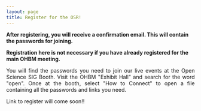 ```yaml
---
layout: page
title: Register for the OSR!
---
```


**After registering, you will receive a confirmation email. This will contain the passwords for joining.**

**Registration here is not necessary if you have already registered for the main OHBM meeting.** 
<p align="justify">
You will find the passwords you need to join our live events at the Open Science SIG Booth. Visit the OHBM "Exhibit Hall" and search for the word "open". Once at the booth, select "How to Connect" to open a file containing all the passwords and links you need. 
</p>

Link to register will come soon!!

